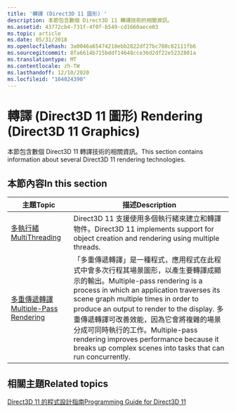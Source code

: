 ```yaml
---
title: '轉譯 (Direct3D 11 圖形) '
description: 本節包含數個 Direct3D 11 轉譯技術的相關資訊。
ms.assetid: 43772cb4-731f-4f0f-b549-cd1660aece03
ms.topic: article
ms.date: 05/31/2018
ms.openlocfilehash: 3a0046a65474218ebb2822df27bc780c82111fb6
ms.sourcegitcommit: 8fa6614b715bddf14648cce36d2df22e5232801a
ms.translationtype: MT
ms.contentlocale: zh-TW
ms.lasthandoff: 12/10/2020
ms.locfileid: "104024390"
---
```

# <a name="rendering-direct3d-11-graphics"></a><span data-ttu-id="cbad5-103">轉譯 (Direct3D 11 圖形) </span><span class="sxs-lookup"><span data-stu-id="cbad5-103">Rendering (Direct3D 11 Graphics)</span></span>

<span data-ttu-id="cbad5-104">本節包含數個 Direct3D 11 轉譯技術的相關資訊。</span><span class="sxs-lookup"><span data-stu-id="cbad5-104">This section contains information about several Direct3D 11 rendering technologies.</span></span>

## <a name="in-this-section"></a><span data-ttu-id="cbad5-105">本節內容</span><span class="sxs-lookup"><span data-stu-id="cbad5-105">In this section</span></span>



| <span data-ttu-id="cbad5-106">主題</span><span class="sxs-lookup"><span data-stu-id="cbad5-106">Topic</span></span>                                                                            | <span data-ttu-id="cbad5-107">描述</span><span class="sxs-lookup"><span data-stu-id="cbad5-107">Description</span></span>                                                                                                                                                                                                                                                                                      |
|----------------------------------------------------------------------------------|--------------------------------------------------------------------------------------------------------------------------------------------------------------------------------------------------------------------------------------------------------------------------------------------------|
| [<span data-ttu-id="cbad5-108">多執行緒</span><span class="sxs-lookup"><span data-stu-id="cbad5-108">MultiThreading</span></span>](overviews-direct3d-11-render-multi-thread.md)<br/>       | <span data-ttu-id="cbad5-109">Direct3D 11 支援使用多個執行緒來建立和轉譯物件。</span><span class="sxs-lookup"><span data-stu-id="cbad5-109">Direct3D 11 implements support for object creation and rendering using multiple threads.</span></span><br/>                                                                                                                                                                                              |
| [<span data-ttu-id="cbad5-110">多重傳遞轉譯</span><span class="sxs-lookup"><span data-stu-id="cbad5-110">Multiple-Pass Rendering</span></span>](overviews-direct3d-11-render-multipass.md)<br/> | <span data-ttu-id="cbad5-111">「多重傳遞轉譯」是一種程式，應用程式在此程式中會多次行程其場景圖形，以產生要轉譯成顯示的輸出。</span><span class="sxs-lookup"><span data-stu-id="cbad5-111">Multiple-pass rendering is a process in which an application traverses its scene graph multiple times in order to produce an output to render to the display.</span></span> <span data-ttu-id="cbad5-112">多重傳遞轉譯可改善效能，因為它會將複雜的場景分成可同時執行的工作。</span><span class="sxs-lookup"><span data-stu-id="cbad5-112">Multiple-pass rendering improves performance because it breaks up complex scenes into tasks that can run concurrently.</span></span> <br/> |



 

## <a name="related-topics"></a><span data-ttu-id="cbad5-113">相關主題</span><span class="sxs-lookup"><span data-stu-id="cbad5-113">Related topics</span></span>

<dl> <dt>

[<span data-ttu-id="cbad5-114">Direct3D 11 的程式設計指南</span><span class="sxs-lookup"><span data-stu-id="cbad5-114">Programming Guide for Direct3D 11</span></span>](dx-graphics-overviews.md)
</dt> </dl>

 

 





